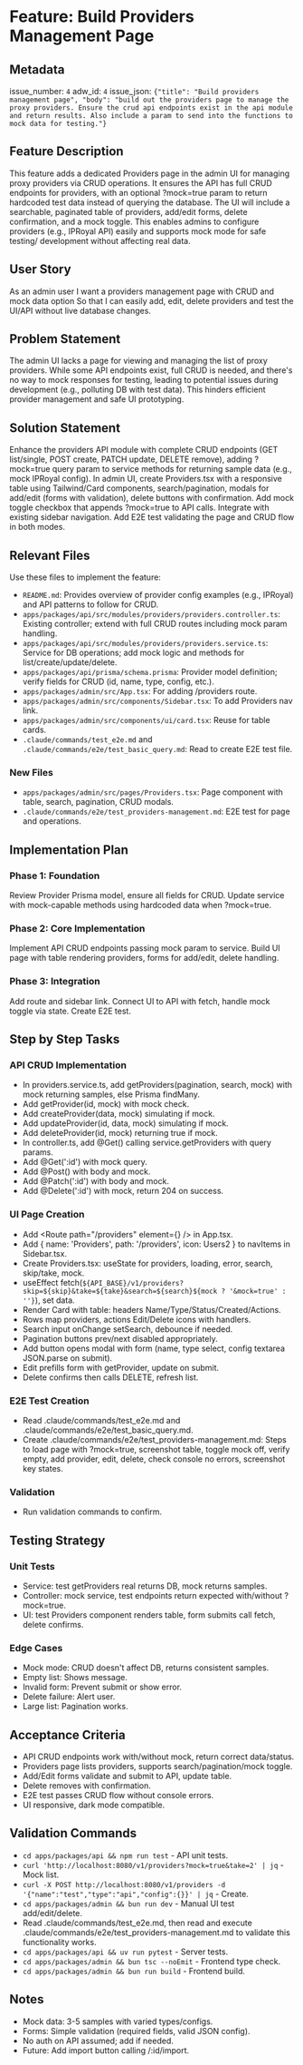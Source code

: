 # Feature: Build Providers Management Page

## Metadata

issue_number: `4`
adw_id: `4`
issue_json: `{"title": "Build providers management page", "body": "build out the providers page to manage the proxy providers. Ensure the crud api endpoints exist in the api module and return results. Also include a param to send into the functions to mock data for testing."}`

## Feature Description

This feature adds a dedicated Providers page in the admin UI for managing proxy providers via CRUD operations. It ensures the API has full CRUD endpoints for providers, with an optional ?mock=true param to return hardcoded test data instead of querying the database. The UI will include a searchable, paginated table of providers, add/edit forms, delete confirmation, and a mock toggle. This enables admins to configure providers (e.g., IPRoyal API) easily and supports mock mode for safe testing/ development without affecting real data.

## User Story

As an admin user
I want a providers management page with CRUD and mock data option
So that I can easily add, edit, delete providers and test the UI/API without live database changes.

## Problem Statement

The admin UI lacks a page for viewing and managing the list of proxy providers. While some API endpoints exist, full CRUD is needed, and there's no way to mock responses for testing, leading to potential issues during development (e.g., polluting DB with test data). This hinders efficient provider management and safe UI prototyping.

## Solution Statement

Enhance the providers API module with complete CRUD endpoints (GET list/single, POST create, PATCH update, DELETE remove), adding ?mock=true query param to service methods for returning sample data (e.g., mock IPRoyal config). In admin UI, create Providers.tsx with a responsive table using Tailwind/Card components, search/pagination, modals for add/edit (forms with validation), delete buttons with confirmation. Add mock toggle checkbox that appends ?mock=true to API calls. Integrate with existing sidebar navigation. Add E2E test validating the page and CRUD flow in both modes.

## Relevant Files

Use these files to implement the feature:

- `README.md`: Provides overview of provider config examples (e.g., IPRoyal) and API patterns to follow for CRUD.
- `apps/packages/api/src/modules/providers/providers.controller.ts`: Existing controller; extend with full CRUD routes including mock param handling.
- `apps/packages/api/src/modules/providers/providers.service.ts`: Service for DB operations; add mock logic and methods for list/create/update/delete.
- `apps/packages/api/prisma/schema.prisma`: Provider model definition; verify fields for CRUD (id, name, type, config, etc.).
- `apps/packages/admin/src/App.tsx`: For adding /providers route.
- `apps/packages/admin/src/components/Sidebar.tsx`: To add Providers nav link.
- `apps/packages/admin/src/components/ui/card.tsx`: Reuse for table cards.
- `.claude/commands/test_e2e.md` and `.claude/commands/e2e/test_basic_query.md`: Read to create E2E test file.

### New Files

- `apps/packages/admin/src/pages/Providers.tsx`: Page component with table, search, pagination, CRUD modals.
- `.claude/commands/e2e/test_providers-management.md`: E2E test for page and operations.

## Implementation Plan

### Phase 1: Foundation

Review Provider Prisma model, ensure all fields for CRUD. Update service with mock-capable methods using hardcoded data when ?mock=true.

### Phase 2: Core Implementation

Implement API CRUD endpoints passing mock param to service. Build UI page with table rendering providers, forms for add/edit, delete handling.

### Phase 3: Integration

Add route and sidebar link. Connect UI to API with fetch, handle mock toggle via state. Create E2E test.

## Step by Step Tasks

### API CRUD Implementation

- In providers.service.ts, add getProviders(pagination, search, mock) with mock returning samples, else Prisma findMany.
- Add getProvider(id, mock) with mock check.
- Add createProvider(data, mock) simulating if mock.
- Add updateProvider(id, data, mock) simulating if mock.
- Add deleteProvider(id, mock) returning true if mock.
- In controller.ts, add @Get() calling service.getProviders with query params.
- Add @Get(':id') with mock query.
- Add @Post() with body and mock.
- Add @Patch(':id') with body and mock.
- Add @Delete(':id') with mock, return 204 on success.

### UI Page Creation

- Add <Route path="/providers" element={<Providers />} /> in App.tsx.
- Add { name: 'Providers', path: '/providers', icon: Users2 } to navItems in Sidebar.tsx.
- Create Providers.tsx: useState for providers, loading, error, search, skip/take, mock.
- useEffect fetch(`${API_BASE}/v1/providers?skip=${skip}&take=${take}&search=${search}${mock ? '&mock=true' : ''}`), set data.
- Render Card with table: headers Name/Type/Status/Created/Actions.
- Rows map providers, actions Edit/Delete icons with handlers.
- Search input onChange setSearch, debounce if needed.
- Pagination buttons prev/next disabled appropriately.
- Add button opens modal with form (name, type select, config textarea JSON.parse on submit).
- Edit prefills form with getProvider, update on submit.
- Delete confirms then calls DELETE, refresh list.

### E2E Test Creation

- Read .claude/commands/test_e2e.md and .claude/commands/e2e/test_basic_query.md.
- Create .claude/commands/e2e/test_providers-management.md: Steps to load page with ?mock=true, screenshot table, toggle mock off, verify empty, add provider, edit, delete, check console no errors, screenshot key states.

### Validation

- Run validation commands to confirm.

## Testing Strategy

### Unit Tests

- Service: test getProviders real returns DB, mock returns samples.
- Controller: mock service, test endpoints return expected with/without ?mock=true.
- UI: test Providers component renders table, form submits call fetch, delete confirms.

### Edge Cases

- Mock mode: CRUD doesn't affect DB, returns consistent samples.
- Empty list: Shows message.
- Invalid form: Prevent submit or show error.
- Delete failure: Alert user.
- Large list: Pagination works.

## Acceptance Criteria

- API CRUD endpoints work with/without mock, return correct data/status.
- Providers page lists providers, supports search/pagination/mock toggle.
- Add/Edit forms validate and submit to API, update table.
- Delete removes with confirmation.
- E2E test passes CRUD flow without console errors.
- UI responsive, dark mode compatible.

## Validation Commands

- `cd apps/packages/api && npm run test` - API unit tests.
- `curl 'http://localhost:8080/v1/providers?mock=true&take=2' | jq` - Mock list.
- `curl -X POST http://localhost:8080/v1/providers -d '{"name":"test","type":"api","config":{}}' | jq` - Create.
- `cd apps/packages/admin && bun run dev` - Manual UI test add/edit/delete.
- Read .claude/commands/test_e2e.md, then read and execute .claude/commands/e2e/test_providers-management.md to validate this functionality works.
- `cd apps/packages/api && uv run pytest` - Server tests.
- `cd apps/packages/admin && bun tsc --noEmit` - Frontend type check.
- `cd apps/packages/admin && bun run build` - Frontend build.

## Notes

- Mock data: 3-5 samples with varied types/configs.
- Forms: Simple validation (required fields, valid JSON config).
- No auth on API assumed; add if needed.
- Future: Add import button calling /:id/import.

